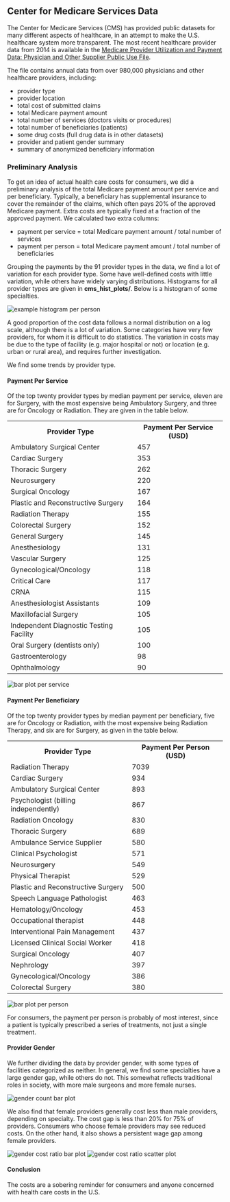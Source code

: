 ## Center for Medicare Services Data

The Center for Medicare Services (CMS) has provided public datasets for many different aspects of healthcare, in an attempt to make the U.S. healthcare system more transparent.  The most recent healthcare provider data from 2014 is available in the [Medicare Provider Utilization and Payment Data: Physician and Other Supplier Public Use File](https://www.cms.gov/Research-Statistics-Data-and-Systems/Statistics-Trends-and-Reports/Medicare-Provider-Charge-Data/Physician-and-Other-Supplier2014.html).  

The file contains annual data from over 980,000 physicians and other healthcare providers, including: 
+ provider type
+ provider location
+ total cost of submitted claims
+ total Medicare payment amount 
+ total number of services (doctors visits or procedures)
+ total number of beneficiaries (patients)
+ some drug costs (full drug data is in other datasets)
+ provider and patient gender summary
+ summary of anonymized beneficiary information

### Preliminary Analysis
To get an idea of actual health care costs for consumers, we did a preliminary analysis of the total Medicare payment amount per service and per beneficiary.  Typically, a beneficiary has supplemental insurance to cover the remainder of the claims, which often pays 20% of the approved Medicare payment.  Extra costs are typically fixed at a fraction of the approved payment.  We calculated two extra columns:
+ payment per service = total Medicare payment amount / total number of services
+ payment per person = total Medicare payment amount / total number of beneficiaries

Grouping the payments by the 91 provider types in the data, we find a lot of variation for each provider type.  Some have well-defined costs with little variation, while others have widely varying distributions.  Histograms for all provider types are given in __cms_hist_plots/__.  Below is a histogram of some specialties.  

<img src="https://github.com/bfetler/cms_medicare/blob/master/cms_hist_plots/hist_pay_per_person_group7.png" alt="example histogram per person" />

A good proportion of the cost data follows a normal distribution on a log scale, although there is a lot of variation.  Some categories have very few providers, for whom it is difficult to do statistics.  The variation in costs may be due to the type of facility (e.g. major hospital or not) or location (e.g. urban or rural area), and requires further investigation.  

We find some trends by provider type.

#### Payment Per Service
Of the top twenty provider types by median payment per service, eleven are for Surgery, with the most expensive being Ambulatory Surgery, and three are for Oncology or Radiation.  They are given in the table below.  

<table>
<th>Provider Type</th><th>Payment Per Service (USD)</th>
<tr><td>Ambulatory Surgical Center</td><td>457</td></tr>
<tr><td>Cardiac Surgery</td><td>353</td></tr>
<tr><td>Thoracic Surgery</td><td>262</td></tr>
<tr><td>Neurosurgery</td><td>220</td></tr>
<tr><td>Surgical Oncology</td><td>167</td></tr>
<tr><td>Plastic and Reconstructive Surgery</td><td>164</td></tr>
<tr><td>Radiation Therapy</td><td>155</td></tr>
<tr><td>Colorectal Surgery</td><td>152</td></tr>
<tr><td>General Surgery</td><td>145</td></tr>
<tr><td>Anesthesiology</td><td>131</td></tr>
<tr><td>Vascular Surgery</td><td>125</td></tr>
<tr><td>Gynecological/Oncology</td><td>118</td></tr>
<tr><td>Critical Care</td><td>117</td></tr>
<tr><td>CRNA</td><td>115</td></tr>
<tr><td>Anesthesiologist Assistants</td><td>109</td></tr>
<tr><td>Maxillofacial Surgery</td><td>105</td></tr>
<tr><td>Independent Diagnostic Testing Facility</td><td>105</td></tr>
<tr><td>Oral Surgery (dentists only)</td><td>100</td></tr>
<tr><td>Gastroenterology</td><td>98</td></tr>
<tr><td>Ophthalmology</td><td>90</td></tr>
</table>

<img src="https://github.com/bfetler/cms_medicare/blob/master/cms_cost_plots/bar_pay_per_service.png" alt="bar plot per service" />

#### Payment Per Beneficiary
Of the top twenty provider types by median payment per beneficiary, five are for Oncology or Radiation, with the most expensive being Radiation Therapy, and six are for Surgery, as given in the table below.  

<table>
<th>Provider Type</th><th>Payment Per Person (USD)</th>
<tr><td>Radiation Therapy</td><td>7039</td></tr>
<tr><td>Cardiac Surgery</td><td>934</td></tr>
<tr><td>Ambulatory Surgical Center</td><td>893</td></tr>
<tr><td>Psychologist (billing independently)</td><td>867</td></tr>
<tr><td>Radiation Oncology</td><td>830</td></tr>
<tr><td>Thoracic Surgery</td><td>689</td></tr>
<tr><td>Ambulance Service Supplier</td><td>580</td></tr>
<tr><td>Clinical Psychologist</td><td>571</td></tr>
<tr><td>Neurosurgery</td><td>549</td></tr>
<tr><td>Physical Therapist</td><td>529</td></tr>
<tr><td>Plastic and Reconstructive Surgery</td><td>500</td></tr>
<tr><td>Speech Language Pathologist</td><td>463</td></tr>
<tr><td>Hematology/Oncology</td><td>453</td></tr>
<tr><td>Occupational therapist</td><td>448</td></tr>
<tr><td>Interventional Pain Management</td><td>437</td></tr>
<tr><td>Licensed Clinical Social Worker</td><td>418</td></tr>
<tr><td>Surgical Oncology</td><td>407</td></tr>
<tr><td>Nephrology</td><td>397</td></tr>
<tr><td>Gynecological/Oncology</td><td>386</td></tr>
<tr><td>Colorectal Surgery</td><td>380</td></tr>
</table>

<img src="https://github.com/bfetler/cms_medicare/blob/master/cms_cost_plots/bar_pay_per_person.png" alt="bar plot per person" />

For consumers, the payment per person is probably of most interest, since a patient is typically prescribed a series of treatments, not just a single treatment.

#### Provider Gender

We further dividing the data by provider gender, with some types of facilities categorized as neither.  In general, we find some specialties have a large gender gap, while others do not.  This somewhat reflects traditional roles in society, with more male surgeons and more female nurses.  

<img src="https://github.com/bfetler/cms_medicare/blob/master/cms_gender_plots/bar_count_fraction.png" alt="gender count bar plot" />

We also find that female providers generally cost less than male providers, depending on specialty.  The cost gap is less than 20% for 75% of providers.  Consumers who choose female providers may see reduced costs.  On the other hand, it also shows a persistent wage gap among female providers.

<img src="https://github.com/bfetler/cms_medicare/blob/master/cms_gender_plots/bar_cost_ratio.png" alt="gender cost ratio bar plot" />

<img src="https://github.com/bfetler/cms_medicare/blob/master/cms_gender_plots/scatter_cost_ratio_by_fraction.png" alt="gender cost ratio scatter plot" />

#### Conclusion

The costs are a sobering reminder for consumers and anyone concerned with health care costs in the U.S.
